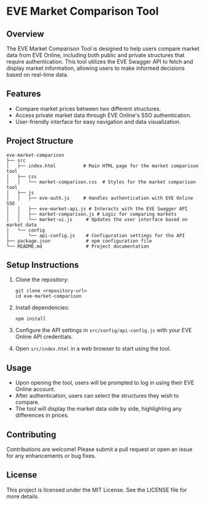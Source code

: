 # EVE Market Comparison Tool

## Overview
The EVE Market Comparison Tool is designed to help users compare market data from EVE Online, including both public and private structures that require authentication. This tool utilizes the EVE Swagger API to fetch and display market information, allowing users to make informed decisions based on real-time data.

## Features
- Compare market prices between two different structures.
- Access private market data through EVE Online's SSO authentication.
- User-friendly interface for easy navigation and data visualization.

## Project Structure
```
eve-market-comparison
├── src
│   ├── index.html          # Main HTML page for the market comparison tool
│   ├── css
│   │   └── market-comparison.css  # Styles for the market comparison tool
│   ├── js
│   │   ├── eve-auth.js     # Handles authentication with EVE Online SSO
│   │   ├── eve-market-api.js # Interacts with the EVE Swagger API
│   │   ├── market-comparison.js # Logic for comparing markets
│   │   └── market-ui.js     # Updates the user interface based on market data
│   └── config
│       └── api-config.js    # Configuration settings for the API
├── package.json             # npm configuration file
└── README.md                # Project documentation
```

## Setup Instructions
1. Clone the repository:
   ```
   git clone <repository-url>
   cd eve-market-comparison
   ```

2. Install dependencies:
   ```
   npm install
   ```

3. Configure the API settings in `src/config/api-config.js` with your EVE Online API credentials.

4. Open `src/index.html` in a web browser to start using the tool.

## Usage
- Upon opening the tool, users will be prompted to log in using their EVE Online account.
- After authentication, users can select the structures they wish to compare.
- The tool will display the market data side by side, highlighting any differences in prices.

## Contributing
Contributions are welcome! Please submit a pull request or open an issue for any enhancements or bug fixes.

## License
This project is licensed under the MIT License. See the LICENSE file for more details.